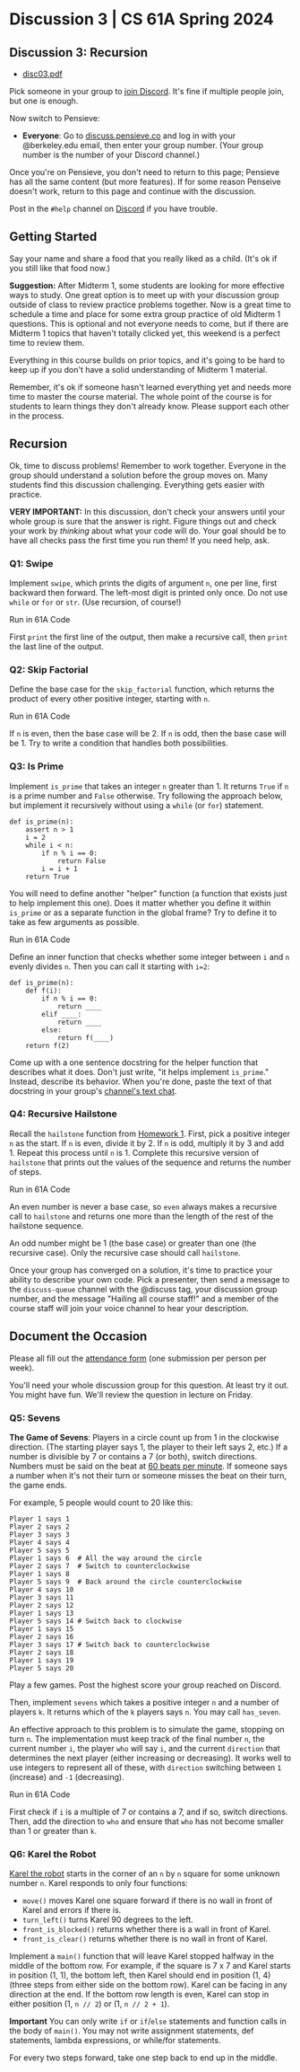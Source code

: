 # Discussion 3 | CS 61A Spring 2024

## Discussion 3: Recursion

-   [disc03.pdf](/resource/cs61a/disc03.pdf)

Pick someone in your group to [join Discord](https://cs61a.org/articles/discord). It's fine if multiple people join, but one is enough.

Now switch to Pensieve:

-   **Everyone**: Go to [discuss.pensieve.co](http://discuss.pensieve.co/) and log in with your @berkeley.edu email, then enter your group number. (Your group number is the number of your Discord channel.)

Once you're on Pensieve, you don't need to return to this page; Pensieve has all the same content (but more features). If for some reason Penseive doesn't work, return to this page and continue with the discussion.

Post in the `#help` channel on [Discord](https://cs61a.org/articles/discord/) if you have trouble.

## Getting Started

Say your name and share a food that you really liked as a child. (It's ok if you still like that food now.)

**Suggestion:** After Midterm 1, some students are looking for more effective ways to study. One great option is to meet up with your discussion group outside of class to review practice problems together. Now is a great time to schedule a time and place for some extra group practice of old Midterm 1 questions. This is optional and not everyone needs to come, but if there are Midterm 1 topics that haven't totally clicked yet, this weekend is a perfect time to review them.

Everything in this course builds on prior topics, and it's going to be hard to keep up if you don't have a solid understanding of Midterm 1 material.

Remember, it's ok if someone hasn't learned everything yet and needs more time to master the course material. The whole point of the course is for students to learn things they don't already know. Please support each other in the process.

## Recursion

Ok, time to discuss problems! Remember to work together. Everyone in the group should understand a solution before the group moves on. Many students find this discussion challenging. Everything gets easier with practice.

**VERY IMPORTANT:** In this discussion, don't check your answers until your whole group is sure that the answer is right. Figure things out and check your work by _thinking_ about what your code will do. Your goal should be to have all checks pass the first time you run them! If you need help, ask.

### Q1: Swipe

Implement `swipe`, which prints the digits of argument `n`, one per line, first backward then forward. The left-most digit is printed only once. Do not use `while` or `for` or `str`. (Use recursion, of course!)

Run in 61A Code

First `print` the first line of the output, then make a recursive call, then `print` the last line of the output.

### Q2: Skip Factorial

Define the base case for the `skip_factorial` function, which returns the product of every other positive integer, starting with `n`.

Run in 61A Code

If `n` is even, then the base case will be 2. If `n` is odd, then the base case will be 1. Try to write a condition that handles both possibilities.

### Q3: Is Prime

Implement `is_prime` that takes an integer `n` greater than 1. It returns `True` if `n` is a prime number and `False` otherwise. Try following the approach below, but implement it recursively without using a `while` (or `for`) statement.

```
def is_prime(n):
    assert n > 1
    i = 2
    while i < n:
        if n % i == 0:
            return False
        i = i + 1
    return True
```

You will need to define another "helper" function (a function that exists just to help implement this one). Does it matter whether you define it within `is_prime` or as a separate function in the global frame? Try to define it to take as few arguments as possible.

Run in 61A Code

Define an inner function that checks whether some integer between `i` and `n` evenly divides `n`. Then you can call it starting with `i=2`:

```
def is_prime(n):
    def f(i):
        if n % i == 0:
            return ____
        elif ____:
            return ____
        else:
            return f(____)
    return f(2)
```

Come up with a one sentence docstring for the helper function that describes what it does. Don't just write, "it helps implement `is_prime`." Instead, describe its behavior. When you're done, paste the text of that docstring in your group's [channel's text chat](https://support.discord.com/hc/en-us/articles/4412085582359-Text-Channels-Text-Chat-In-Voice-Channels#h_01FMJT412WBX1MR4HDYNR8E95X).

### Q4: Recursive Hailstone

Recall the `hailstone` function from [Homework 1](https://cs61a.org/hw/hw01/). First, pick a positive integer `n` as the start. If `n` is even, divide it by 2. If `n` is odd, multiply it by 3 and add 1. Repeat this process until `n` is 1. Complete this recursive version of `hailstone` that prints out the values of the sequence and returns the number of steps.

Run in 61A Code

An even number is never a base case, so `even` always makes a recursive call to `hailstone` and returns one more than the length of the rest of the hailstone sequence.

An odd number might be 1 (the base case) or greater than one (the recursive case). Only the recursive case should call `hailstone`.

Once your group has converged on a solution, it's time to practice your ability to describe your own code. Pick a presenter, then send a message to the `discuss-queue` channel with the @discuss tag, your discussion group number, and the message "Hailing all course staff!" and a member of the course staff will join your voice channel to hear your description.

## Document the Occasion

Please all fill out the [attendance form](https://docs.google.com/forms/d/e/1FAIpQLSeqlK8l6WkScGr-RHR-kM4p5bnR9cllYrG95fDqPJspSlll7A/viewform) (one submission per person per week).

You'll need your whole discussion group for this question. At least try it out. You might have fun. We'll review the question in lecture on Friday.

### Q5: Sevens

**The Game of Sevens**: Players in a circle count up from 1 in the clockwise direction. (The starting player says 1, the player to their left says 2, etc.) If a number is divisible by 7 or contains a 7 (or both), switch directions. Numbers must be said on the beat at [60 beats per minute](https://www.youtube.com/watch?v=ymJIXzvDvj4). If someone says a number when it's not their turn or someone misses the beat on their turn, the game ends.

For example, 5 people would count to 20 like this:

```
Player 1 says 1
Player 2 says 2
Player 3 says 3
Player 4 says 4
Player 5 says 5
Player 1 says 6  # All the way around the circle
Player 2 says 7  # Switch to counterclockwise
Player 1 says 8
Player 5 says 9  # Back around the circle counterclockwise
Player 4 says 10
Player 3 says 11
Player 2 says 12
Player 1 says 13
Player 5 says 14 # Switch back to clockwise
Player 1 says 15
Player 2 says 16
Player 3 says 17 # Switch back to counterclockwise
Player 2 says 18
Player 1 says 19
Player 5 says 20
```

Play a few games. Post the highest score your group reached on Discord.

Then, implement `sevens` which takes a positive integer `n` and a number of players `k`. It returns which of the `k` players says `n`. You may call `has_seven`.

An effective approach to this problem is to simulate the game, stopping on turn `n`. The implementation must keep track of the final number `n`, the current number `i`, the player `who` will say `i`, and the current `direction` that determines the next player (either increasing or decreasing). It works well to use integers to represent all of these, with `direction` switching between `1` (increase) and `-1` (decreasing).

Run in 61A Code

First check if `i` is a multiple of 7 or contains a 7, and if so, switch directions. Then, add the direction to `who` and ensure that `who` has not become smaller than 1 or greater than `k`.

### Q6: Karel the Robot

[Karel the robot](https://compedu.stanford.edu/karel-reader/docs/python/en/chapter1.html) starts in the corner of an `n` by `n` square for some unknown number `n`. Karel responds to only four functions:

-   `move()` moves Karel one square forward if there is no wall in front of Karel and errors if there is.
-   `turn_left()` turns Karel 90 degrees to the left.
-   `front_is_blocked()` returns whether there is a wall in front of Karel.
-   `front_is_clear()` returns whether there is no wall in front of Karel.

Implement a `main()` function that will leave Karel stopped halfway in the middle of the bottom row. For example, if the square is 7 x 7 and Karel starts in position (1, 1), the bottom left, then Karel should end in position (1, 4) (three steps from either side on the bottom row). Karel can be facing in any direction at the end. If the bottom row length is even, Karel can stop in either position (1, `n // 2`) or (1, `n // 2 + 1`).

**Important** You can only write `if` or `if`/`else` statements and function calls in the body of `main()`. You may not write assignment statements, def statements, lambda expressions, or while/for statements.

For every two steps forward, take one step back to end up in the middle.
